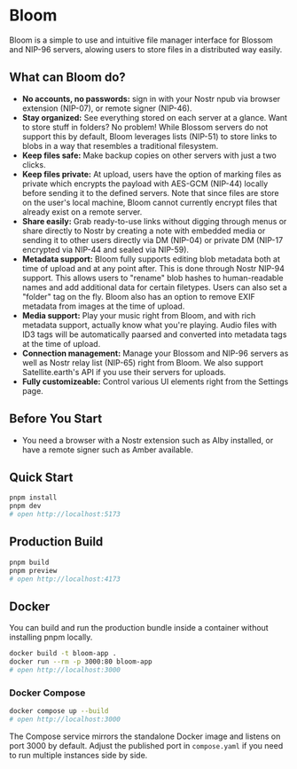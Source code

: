 # Bloom
Bloom is a simple to use and intuitive file manager interface for Blossom and NIP-96 servers, alowing users to store files in a distributed way easily.

## What can Bloom do?
- **No accounts, no passwords:** sign in with your Nostr npub via browser extension (NIP-07), or remote signer (NIP-46).
- **Stay organized:** See everything stored on each server at a glance. Want to store stuff in folders? No problem! While Blossom servers do not support this by default, Bloom leverages lists (NIP-51) to store links to blobs in a way that resembles a traditional filesystem.
- **Keep files safe:** Make backup copies on other servers with just a two clicks.
- **Keep files private:** At upload, users have the option of marking files as private which encrypts the payload with AES-GCM (NIP-44) locally before sending it to the defined servers. Note that since files are store on the user's local machine, Bloom cannot currently encrypt files that already exist on a remote server.
- **Share easily:** Grab ready-to-use links without digging through menus or share directly to Nostr by creating a note with embedded media or sending it to other users directly via DM (NIP-04) or private DM (NIP-17 encrypted via NIP-44 and sealed via NIP-59).
- **Metadata support:** Bloom fully supports editing blob metadata both at time of upload and at any point after. This is done through Nostr NIP-94 support. This allows users to "rename" blob hashes to human-readable names and add additional data for certain filetypes. Users can also set a "folder" tag on the fly. Bloom also has an option to remove EXIF metadata from images at the time of upload.
- **Media support:** Play your music right from Bloom, and with rich metadata support, actually know what you're playing. Audio files with ID3 tags will be automatically paarsed and converted into metadata tags at the time of upload.
- **Connection management:** Manage your Blossom and NIP-96 servers as well as Nostr relay list (NIP-65) right from Bloom. We also support Satellite.earth's API if you use their servers for uploads.
- **Fully customizeable:** Control various UI elements right from the Settings page.

## Before You Start
- You need a browser with a Nostr extension such as Alby installed, or have a remote signer such as Amber available.

## Quick Start
```bash
pnpm install
pnpm dev
# open http://localhost:5173
```

## Production Build
```bash
pnpm build
pnpm preview
# open http://localhost:4173
```

## Docker
You can build and run the production bundle inside a container without installing pnpm locally.

```bash
docker build -t bloom-app .
docker run --rm -p 3000:80 bloom-app
# open http://localhost:3000
```

### Docker Compose
```bash
docker compose up --build
# open http://localhost:3000
```

The Compose service mirrors the standalone Docker image and listens on port 3000 by default. Adjust the published port in `compose.yaml` if you need to run multiple instances side by side.
